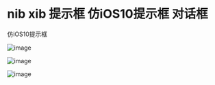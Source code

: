 # nib xib 提示框 仿iOS10提示框 对话框

仿iOS10提示框

![image](https://github.com/iWECon/nib-xib-iOS10-/edit/master/Preview/login.png)

![image](https://github.com/iWECon/nib-xib-iOS10-/edit/master/Preview/tips.png)

![image](https://github.com/iWECon/nib-xib-iOS10-/edit/master/Preview/tips1.png)
